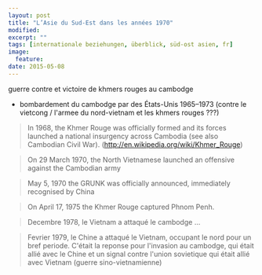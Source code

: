 ```yaml
---
layout: post
title: "L’Asie du Sud-Est dans les années 1970"
modified:
excerpt: ""
tags: [internationale beziehungen, überblick, süd-ost asien, fr]
image: 
  feature: 
date: 2015-05-08
---
```


guerre contre et victoire de khmers rouges au cambodge

- bombardement du cambodge par des États-Unis 1965–1973 (contre le vietcong / l'armee du nord-vietnam et les khmers rouges ???)

> In 1968, the Khmer Rouge was officially formed and its forces launched a national insurgency across Cambodia (see also Cambodian Civil War). (http://en.wikipedia.org/wiki/Khmer_Rouge)

> On 29 March 1970, the North Vietnamese launched an offensive against the Cambodian army

> May 5, 1970 the GRUNK was officially announced, immediately recognised by China

> On April 17, 1975 the Khmer Rouge captured Phnom Penh. 

> Decembre 1978, le Vietnam a attaqué le cambodge ...

> Fevrier 1979, le Chine a attaqué le Vietnam, occupant le nord pour un bref periode. C'était la reponse pour l'invasion au cambodge, qui était allié avec le Chine et un signal contre l'union sovietique qui était allié avec Vietnam
(guerre sino-vietnamienne)